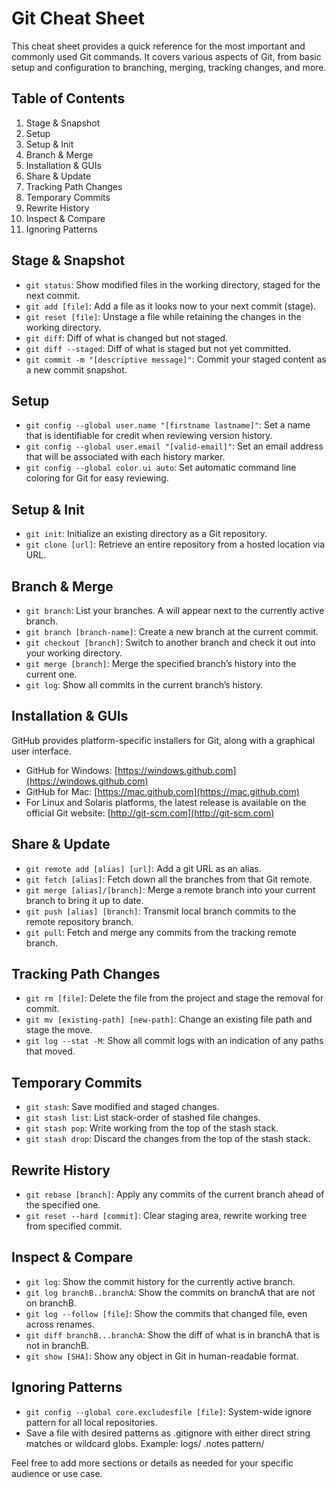 # Git Cheat Sheet

This cheat sheet provides a quick reference for the most important and commonly used Git commands. It covers various aspects of Git, from basic setup and configuration to branching, merging, tracking changes, and more.

## Table of Contents

1. Stage & Snapshot
2. Setup
3. Setup & Init
4. Branch & Merge
5. Installation & GUIs
6. Share & Update
7. Tracking Path Changes
8. Temporary Commits
9. Rewrite History
10. Inspect & Compare
11. Ignoring Patterns

## Stage & Snapshot

- `git status`: Show modified files in the working directory, staged for the next commit.
- `git add [file]`: Add a file as it looks now to your next commit (stage).
- `git reset [file]`: Unstage a file while retaining the changes in the working directory.
- `git diff`: Diff of what is changed but not staged.
- `git diff --staged`: Diff of what is staged but not yet committed.
- `git commit -m "[descriptive message]"`: Commit your staged content as a new commit snapshot.

## Setup

- `git config --global user.name "[firstname lastname]"`: Set a name that is identifiable for credit when reviewing version history.
- `git config --global user.email "[valid-email]"`: Set an email address that will be associated with each history marker.
- `git config --global color.ui auto`: Set automatic command line coloring for Git for easy reviewing.

## Setup & Init

- `git init`: Initialize an existing directory as a Git repository.
- `git clone [url]`: Retrieve an entire repository from a hosted location via URL.

## Branch & Merge

- `git branch`: List your branches. A will appear next to the currently active branch.
- `git branch [branch-name]`: Create a new branch at the current commit.
- `git checkout [branch]`: Switch to another branch and check it out into your working directory.
- `git merge [branch]`: Merge the specified branch’s history into the current one.
- `git log`: Show all commits in the current branch’s history.

## Installation & GUIs

GitHub provides platform-specific installers for Git, along with a graphical user interface.

- GitHub for Windows: [https://windows.github.com](https://windows.github.com)
- GitHub for Mac: [https://mac.github.com](https://mac.github.com)
- For Linux and Solaris platforms, the latest release is available on the official Git website: [http://git-scm.com](http://git-scm.com)

## Share & Update

- `git remote add [alias] [url]`: Add a git URL as an alias.
- `git fetch [alias]`: Fetch down all the branches from that Git remote.
- `git merge [alias]/[branch]`: Merge a remote branch into your current branch to bring it up to date.
- `git push [alias] [branch]`: Transmit local branch commits to the remote repository branch.
- `git pull`: Fetch and merge any commits from the tracking remote branch.

## Tracking Path Changes

- `git rm [file]`: Delete the file from the project and stage the removal for commit.
- `git mv [existing-path] [new-path]`: Change an existing file path and stage the move.
- `git log --stat -M`: Show all commit logs with an indication of any paths that moved.

## Temporary Commits

- `git stash`: Save modified and staged changes.
- `git stash list`: List stack-order of stashed file changes.
- `git stash pop`: Write working from the top of the stash stack.
- `git stash drop`: Discard the changes from the top of the stash stack.

## Rewrite History

- `git rebase [branch]`: Apply any commits of the current branch ahead of the specified one.
- `git reset --hard [commit]`: Clear staging area, rewrite working tree from specified commit.

## Inspect & Compare

- `git log`: Show the commit history for the currently active branch.
- `git log branchB..branchA`: Show the commits on branchA that are not on branchB.
- `git log --follow [file]`: Show the commits that changed file, even across renames.
- `git diff branchB...branchA`: Show the diff of what is in branchA that is not in branchB.
- `git show [SHA]`: Show any object in Git in human-readable format.

## Ignoring Patterns

- `git config --global core.excludesfile [file]`: System-wide ignore pattern for all local repositories.
- Save a file with desired patterns as .gitignore with either direct string matches or wildcard globs.
  Example:
  logs/
  .notes
  pattern/

Feel free to add more sections or details as needed for your specific audience or use case.
